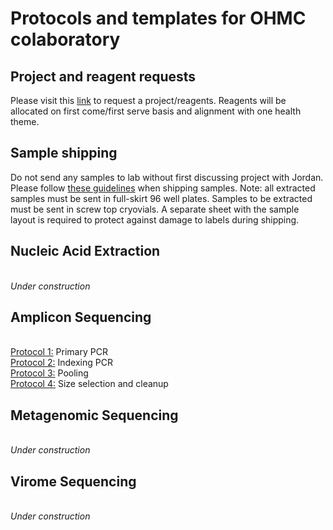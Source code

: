 # Protocols and templates for OHMC colaboratory

## Project and reagent requests

Please visit this [link](https://forms.gle/QxAVkzP4HyF7zvfQA) to request a project/reagents. Reagents will be allocated on first come/first serve basis and alignment with one health theme.

## Sample shipping

Do not send any samples to lab without first discussing project with Jordan. Please follow [these guidelines](https://github.com/BisanzLab/OHMC_Colaboratory/blob/main/Protocols/0_SampleRequirements.md) when shipping samples. Note: all extracted samples must be sent in full-skirt 96 well plates. Samples to be extracted must be sent in screw top cryovials. A separate sheet with the sample layout is required to protect against damage to labels during shipping.

## Nucleic Acid Extraction

<br>*Under construction*


## Amplicon Sequencing

<br> [Protocol 1:](https://github.com/BisanzLab/OHMC_Colaboratory/blob/main/Protocols/AmpliconSeq/1_PrimaryPCR.md) Primary PCR
<br> [Protocol 2:](https://github.com/BisanzLab/OHMC_Colaboratory/blob/main/Protocols/AmpliconSeq/2_IndexingPCR.md) Indexing PCR
<br> [Protocol 3:](https://github.com/BisanzLab/OHMC_Colaboratory/blob/main/Protocols/AmpliconSeq/3_Pooling.md) Pooling
<br> [Protocol 4:](https://github.com/BisanzLab/OHMC_Colaboratory/blob/main/Protocols/AmpliconSeq/4_Cleanup.md) Size selection and cleanup

## Metagenomic Sequencing

<br>*Under construction*

## Virome Sequencing

<br>*Under construction*
